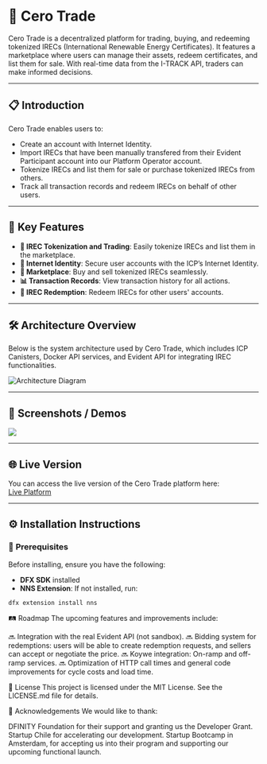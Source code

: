 # 🚀 **Cero Trade**  
Cero Trade is a decentralized platform for trading, buying, and redeeming tokenized IRECs (International Renewable Energy Certificates). It features a marketplace where users can manage their assets, redeem certificates, and list them for sale. With real-time data from the I-TRACK API, traders can make informed decisions.

---

## 📋 **Introduction**  
Cero Trade enables users to:
- Create an account with Internet Identity.
- Import IRECs that have been manually transfered from their Evident Participant account into our Platform Operator account.
- Tokenize IRECs and list them for sale or purchase tokenized IRECs from others.
- Track all transaction records and redeem IRECs on behalf of other users.

---

## 🌟 **Key Features**  
- **🔄 IREC Tokenization and Trading**: Easily tokenize IRECs and list them in the marketplace.
- **🔐 Internet Identity**: Secure user accounts with the ICP’s Internet Identity.
- **🛒 Marketplace**: Buy and sell tokenized IRECs seamlessly.
- **📊 Transaction Records**: View transaction history for all actions.
- **🔖 IREC Redemption**: Redeem IRECs for other users' accounts.

---

## 🛠️ **Architecture Overview**  
Below is the system architecture used by Cero Trade, which includes ICP Canisters, Docker API services, and Evident API for integrating IREC functionalities.

![Architecture Diagram](https://github.com/Cero-Trade/CeroTrade-IREC-LATAM/readme_assets/nueva_arqui.png)

---

## 📸 **Screenshots / Demos**  

![](https://github.com/Cero-Trade/CeroTrade-IREC-LATAM/readme_assets/demo_gif.gif)

---

## 🌐 **Live Version**  
You can access the live version of the Cero Trade platform here:  
[Live Platform](https://z2mgf-dqaaa-aaaak-qihbq-cai.icp0.io/auth/login?canisterId=z2mgf-dqaaa-aaaak-qihbq-cai)

---

## ⚙️ **Installation Instructions**

### 🔧 **Prerequisites**  
Before installing, ensure you have the following:
- **DFX SDK** installed
- **NNS Extension**: If not installed, run:
```
dfx extension install nns
```

🛤️ Roadmap
The upcoming features and improvements include:

🔜 Integration with the real Evident API (not sandbox).
🔜 Bidding system for redemptions: users will be able to create redemption requests, and sellers can accept or negotiate the price.
🔜 Koywe integration: On-ramp and off-ramp services.
🔜 Optimization of HTTP call times and general code improvements for cycle costs and load time.

📄 License
This project is licensed under the MIT License. See the LICENSE.md file for details.

🙏 Acknowledgements
We would like to thank:

DFINITY Foundation for their support and granting us the Developer Grant.
Startup Chile for accelerating our development.
Startup Bootcamp in Amsterdam, for accepting us into their program and supporting our upcoming functional launch.
